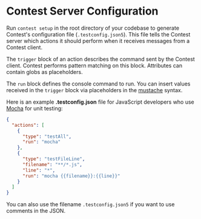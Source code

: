 # Contest Server Configuration

Run <code type="contest-command">contest setup</code> in the root directory of
your codebase to generate Contest's configuration file
(<code type="repo/existing-file">.testconfig.json5</code>). This file tells the
Contest server which actions it should perform when it receives messages from a
Contest client.

The `trigger` block of an action describes the command sent by the Contest
client. Contest performs pattern matching on this block. Attributes can contain
globs as placeholders.

The `run` block defines the console command to run. You can insert values
received in the `trigger` block via placeholders in the
[mustache](https://mustache.github.io) syntax.

Here is an example **.testconfig.json** file for JavaScript developers who use
[Mocha](https://mochajs.org) for unit testing:

```json
{
  "actions": [
    {
      "type": "testAll",
      "run": "mocha"
    },
    {
      "type": "testFileLine",
      "filename": "**/*.js",
      "line": "*",
      "run": "mocha {{filename}}:{{line}}"
    }
  ]
}
```

You can also use the filename `.testconfig.json5` if you want to use comments in
the JSON.
